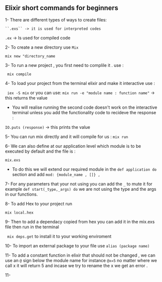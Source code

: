  ## Elixir short commands for beginners

1- There are different types of ways to create files:

    ``.exs`` -> it is used for interpreted codes
   ``.ex`` -> Is used for compiled code

2- To create a new directory use `Mix`

``mix new "directory_name`` 

3- To run a new project , you first need to complile it . use :

 `` mix compile``

4- To load your project from the terminal elixir and make it interactive use :

`` iex -S mix``
or you can use: 
`` mix run -e "module name : function name" `` -> this returns the value 

 - You will realise running the second code doesn't work on the interactive terminal unless you add the functionality code to recideve the response :

 ``IO.puts (response)`` -> this prints the value


5- You can run mix directly and it will compile for us :
``mix run``

6- We can also define at our application level which module is to be executed by default and the file is : 

``mix.exs``

- To do this we will extend our required module in the ``def application do `` section and add ``mod: {module_name , []} , ``

7- For any parameters that your not using you can add the ``_`` to mute it 
for example ``def start(_type,_args) do`` we are not using the type and the args in our functions.

8- To add Hex to your project run 

``mix local.hex  ``

9- Then to add a dependacy copied from hex you can add it in the mix.exs file then run in the terminal 

`` mix deps.get`` to install it to your working enviroment

10- To import an external package to your file use 
``alias (package name)``

11-  To add a constant function in elixir that should not be changed , we can use an ``@`` sign below the module name for instance ``@x=5`` no matter where we call x it will return 5 and incase we try to rename the x we get an error .

11- 